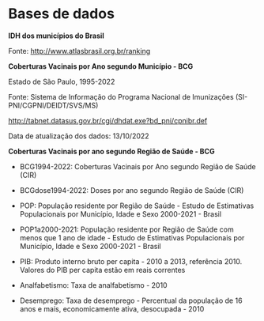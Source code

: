 # Bases de dados

**IDH dos municípios do Brasil**

Fonte: http://www.atlasbrasil.org.br/ranking


**Coberturas Vacinais por Ano segundo Município - BCG**

Estado de São Paulo, 1995-2022

Fonte: Sistema de Informação do Programa Nacional de Imunizações (SI-PNI/CGPNI/DEIDT/SVS/MS)

http://tabnet.datasus.gov.br/cgi/dhdat.exe?bd_pni/cpnibr.def

Data de atualização dos dados: 13/10/2022

**Coberturas Vacinais por ano segundo Região de Saúde - BCG**

* BCG1994-2022: Coberturas Vacinais por Ano segundo Região de Saúde (CIR)

* BCGdose1994-2022: Doses por ano segundo Região de Saúde (CIR)

* POP: População residente por Região de Saúde - Estudo de Estimativas Populacionais por Município, Idade e Sexo 2000-2021 - Brasil

* POP1a2000-2021: População residente por Região de Saúde com menos que 1 ano de idade - Estudo de Estimativas Populacionais por Município, Idade e Sexo 2000-2021 - Brasil

* PIB: Produto interno bruto per capita - 2010 a 2013, referência 2010. Valores do PIB per capita estão em reais correntes

* Analfabetismo: Taxa de analfabetismo - 2010

* Desemprego: Taxa de desemprego - Percentual da população de 16 anos e mais, economicamente ativa, desocupada - 2010
